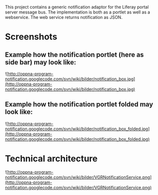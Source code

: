 This project contains a generic notification adaptor for the Liferay portal server message bus. The implementation is both as a portlet as well as a webservice.
The web service returns notification as JSON.

# Screenshots #
## Example how the notification portlet (here as side bar) may look like: ##
![http://oppna-program-notification.googlecode.com/svn/wiki/bilder/notification_box.jpg](http://oppna-program-notification.googlecode.com/svn/wiki/bilder/notification_box.jpg)

## Example how the notification portlet folded  may look like: ##
![http://oppna-program-notification.googlecode.com/svn/wiki/bilder/notification_box_folded.jpg](http://oppna-program-notification.googlecode.com/svn/wiki/bilder/notification_box_folded.jpg)

# Technical architecture #
![http://oppna-program-notification.googlecode.com/svn/wiki/bilder/VGRNotificationService.png](http://oppna-program-notification.googlecode.com/svn/wiki/bilder/VGRNotificationService.png)


